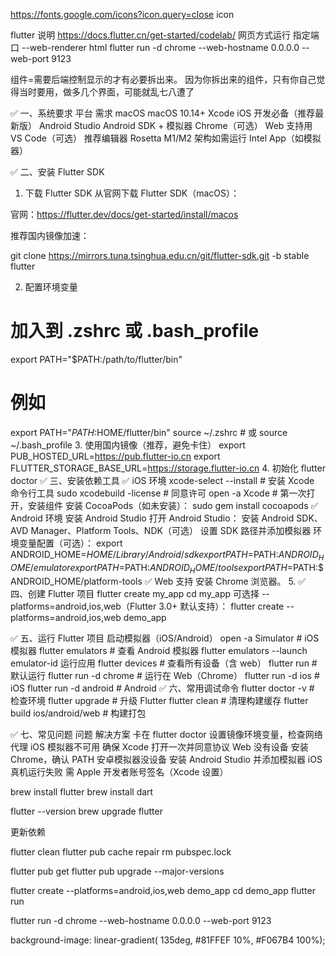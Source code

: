 https://fonts.google.com/icons?icon.query=close
icon

flutter 说明
https://docs.flutter.cn/get-started/codelab/
网页方式运行 指定端口 --web-renderer html
flutter run -d chrome  --web-hostname 0.0.0.0 --web-port 9123

组件=需要后端控制显示的才有必要拆出来。
因为你拆出来的组件，只有你自己觉得当时要用，做多几个界面，可能就乱七八遭了

✅ 一、系统要求
平台	需求
macOS	macOS 10.14+
Xcode	iOS 开发必备（推荐最新版）
Android Studio	Android SDK + 模拟器
Chrome（可选）	Web 支持用
VS Code（可选）	推荐编辑器
Rosetta	M1/M2 架构如需运行 Intel App（如模拟器）

✅ 二、安装 Flutter SDK
1. 下载 Flutter SDK
   从官网下载 Flutter SDK（macOS）：

官网：https://flutter.dev/docs/get-started/install/macos

推荐国内镜像加速：

git clone https://mirrors.tuna.tsinghua.edu.cn/git/flutter-sdk.git -b stable flutter

2. 配置环境变量
# 加入到 .zshrc 或 .bash_profile
export PATH="$PATH:/path/to/flutter/bin"

# 例如
export PATH="$PATH:$HOME/flutter/bin"
source ~/.zshrc  # 或 source ~/.bash_profile
3. 使用国内镜像（推荐，避免卡住）
   export PUB_HOSTED_URL=https://pub.flutter-io.cn
   export FLUTTER_STORAGE_BASE_URL=https://storage.flutter-io.cn
4. 初始化
   flutter doctor
   ✅ 三、安装依赖工具
   ✅ iOS 环境
   xcode-select --install        # 安装 Xcode 命令行工具
   sudo xcodebuild -license      # 同意许可
   open -a Xcode                 # 第一次打开，安装组件
   安装 CocoaPods（如未安装）：
sudo gem install cocoapods
✅ Android 环境
安装 Android Studio
打开 Android Studio：
安装 Android SDK、AVD Manager、Platform Tools、NDK（可选）
设置 SDK 路径并添加模拟器
环境变量配置（可选）：
export ANDROID_HOME=$HOME/Library/Android/sdk
export PATH=$PATH:$ANDROID_HOME/emulator
export PATH=$PATH:$ANDROID_HOME/tools
export PATH=$PATH:$ANDROID_HOME/platform-tools
✅ Web 支持
安装 Chrome 浏览器。
5. 
✅ 四、创建 Flutter 项目
flutter create my_app
cd my_app
可选择 --platforms=android,ios,web（Flutter 3.0+ 默认支持）：
flutter create --platforms=android,ios,web demo_app

✅ 五、运行 Flutter 项目
启动模拟器（iOS/Android）
open -a Simulator  # iOS 模拟器
flutter emulators  # 查看 Android 模拟器
flutter emulators --launch emulator-id
运行应用
flutter devices      # 查看所有设备（含 web）
flutter run          # 默认运行
flutter run -d chrome  # 运行在 Web（Chrome）
flutter run -d ios     # iOS
flutter run -d android # Android
✅ 六、常用调试命令
flutter doctor -v          # 检查环境
flutter upgrade            # 升级 Flutter
flutter clean              # 清理构建缓存
flutter build ios/android/web  # 构建打包

✅ 七、常见问题
问题	解决方案
卡在 flutter doctor	设置镜像环境变量，检查网络代理
iOS 模拟器不可用	确保 Xcode 打开一次并同意协议
Web 没有设备	安装 Chrome，确认 PATH
安卓模拟器没设备	安装 Android Studio 并添加模拟器
iOS 真机运行失败	需 Apple 开发者账号签名（Xcode 设置）


brew install flutter
brew install dart

flutter --version
brew upgrade flutter

更新依赖

flutter clean
flutter pub cache repair
rm pubspec.lock

flutter pub get
flutter pub upgrade --major-versions

flutter create --platforms=android,ios,web demo_app
cd demo_app
flutter run


flutter run -d chrome  --web-hostname 0.0.0.0 --web-port 9123

background-image: linear-gradient( 135deg, #81FFEF 10%, #F067B4 100%);